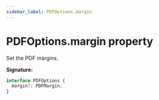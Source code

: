 ```yaml
---
sidebar_label: PDFOptions.margin
---
```


# PDFOptions.margin property

Set the PDF margins.

**Signature:**

```typescript
interface PDFOptions {
  margin?: PDFMargin;
}
```
